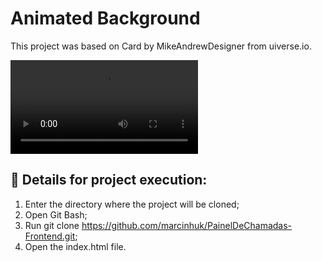 # Animated Background

This project was based on Card by MikeAndrewDesigner from uiverse.io.

<video autoplay controls loop>
	<source src="https://github.com/marcinhuk/AmimatedBackground/assets/117475726/6ddc5af1-fecb-40fe-84f7-a599aadb195d">
</video>

## 🔨 Details for project execution:

1. Enter the directory where the project will be cloned;
2. Open Git Bash;
3. Run git clone https://github.com/marcinhuk/PainelDeChamadas-Frontend.git;
4. Open the index.html file.